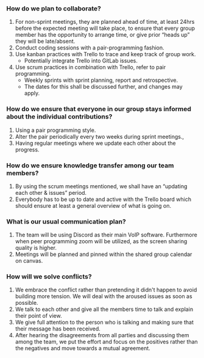 ### How do we plan to collaborate?
1. For non-sprint meetings, they are planned ahead of time, at least 24hrs before the expected meeting will take place, to ensure that every group member has the opportunity to arrange time, or give prior “heads up” they will be late/absent.
2. Conduct coding sessions with a pair-programming fashion.
3. Use kanban practices with Trello to trace and keep track of group work. 
    - Potentially integrate Trello into GitLab issues.
4.  Use scrum practices in combination with Trello, refer to pair programming.
    * Weekly sprints with sprint planning, report and retrospective.
    - The dates for this shall be discussed further, and changes may apply.
### How do we ensure that everyone in our group stays informed about the individual contributions?
1. Using a pair programming style.
2. Alter the pair periodically every two weeks during sprint meetings.,
3. Having regular meetings where we update each other about the progress.
### How do we ensure knowledge transfer among our team members? 
1. By using the scrum meetings mentioned, we shall have an “updating each other & issues” period.
2. Everybody has to be up to date and active with the Trello board which should ensure at least a general overview of what is going on.
### What is our usual communication plan? 
1. The team will be using Discord as their main VoIP software. Furthermore when peer programming zoom will be utilized, as the screen sharing quality is higher.
2. Meetings will be planned and pinned within the shared group calendar on canvas.
### How will we solve conflicts?
1. We embrace the conflict rather than pretending it didn't happen to avoid building more tension. We will deal with the aroused issues as soon as possible.
2. We talk to each other and give all the members time to talk and explain their point of view.
3. We give full attention to the person who is talking and making sure that their message has been received.
4. After hearing the disagreements from all parties and discussing them among the team, we put the effort and focus on the positives rather than the negatives and move towards a mutual agreement.
